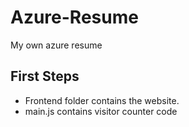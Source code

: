 # Azure-Resume
My own azure resume

## First Steps

- Frontend folder contains the website.
- main.js contains visitor counter code

```

```
